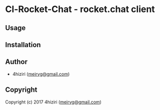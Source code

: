 # Cl-Rocket-Chat - rocket.chat client

## Usage

## Installation

## Author

* 4hiziri (meirvg@gmail.com)

## Copyright

Copyright (c) 2017 4hiziri (meirvg@gmail.com)
